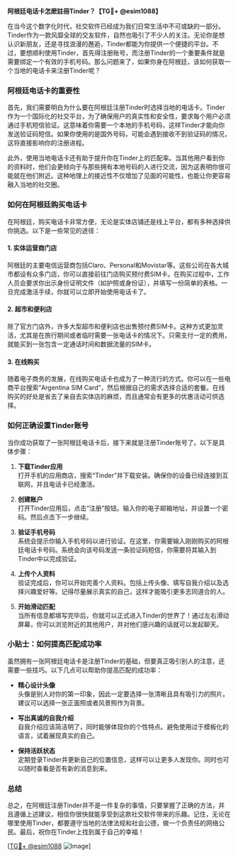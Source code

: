 **阿根廷电话卡怎麽註冊Tinder？【TG💪+ @esim1088】**

在当今这个数字化时代，社交软件已经成为我们日常生活中不可或缺的一部分。Tinder作为一款风靡全球的交友软件，自然也吸引了不少人的关注。无论你是想认识新朋友，还是寻找浪漫的邂逅，Tinder都能为你提供一个便捷的平台。不过，要想顺利使用Tinder，首先得注册账号，而注册Tinder的一个重要条件就是需要绑定一个有效的手机号码。那么问题来了，如果你身在阿根廷，该如何获取一个当地的电话卡来注册Tinder呢？

### 阿根廷电话卡的重要性

首先，我们需要明白为什么要在阿根廷注册Tinder时选择当地的电话卡。Tinder作为一个国际化的社交平台，为了确保用户的真实性和安全性，要求每个用户必须通过手机短信验证。这意味着你需要一个本地的手机号码，这样Tinder才能向你发送验证码短信。如果你使用的是国外号码，可能会遇到接收不到验证码的情况，这将直接影响你的注册进程。

此外，使用当地电话卡还有助于提升你在Tinder上的匹配率。当其他用户看到你的资料时，他们会更倾向于与那些拥有本地号码的人进行交流，因为这表明你很可能就在他们附近。这种地理上的接近性不仅增加了见面的可能性，也能让你更容易融入当地的社交圈。

### 如何在阿根廷购买电话卡

在阿根廷，购买电话卡非常方便，无论是实体店铺还是线上平台，都有多种选择供你挑选。以下是一些常见的途径：

#### 1. 实体运营商门店
阿根廷的主要电信运营商包括Claro、Personal和Movistar等。这些公司在各大城市都设有众多门店，你可以直接前往门店购买预付费SIM卡。在购买过程中，工作人员会要求你出示身份证明文件（如护照或身份证），并填写一份简单的表格。一旦完成激活手续，你就可以立即开始使用电话卡了。

#### 2. 超市和便利店
除了官方门店外，许多大型超市和便利店也出售预付费SIM卡。这种方式更加灵活，尤其是在旅行期间或者临时需要一张电话卡的情况下。只需支付一定的费用，就能买到一张包含一定通话时间和数据流量的SIM卡。

#### 3. 在线购买
随着电子商务的发展，在线购买电话卡也成为了一种流行的方式。你可以在一些电商平台搜索“Argentina SIM Card”，然后根据自己的需求选择合适的套餐。在线购买的好处是省去了亲自去实体店的麻烦，而且通常会有更多的优惠活动可供选择。

### 如何正确设置Tinder账号

当你成功获取了一张阿根廷电话卡后，接下来就是注册Tinder账号了。以下是具体步骤：

1. **下载Tinder应用**  
   打开手机的应用商店，搜索“Tinder”并下载安装。确保你的设备已经连接到互联网，并且电话卡已经激活。

2. **创建账户**  
   打开Tinder应用后，点击“注册”按钮。输入你的电子邮箱地址，并设置一个密码。然后点击下一步继续。

3. **验证手机号码**  
   系统会提示你输入手机号码以进行验证。在这里，你需要输入刚刚购买的阿根廷电话卡号码。系统会向该号码发送一条验证码短信，你需要将其输入到Tinder中以完成验证。

4. **上传个人资料**  
   验证完成后，你可以开始完善个人资料。包括上传头像、填写自我介绍以及选择兴趣爱好等。记得尽量展示真实的自己，这样才能吸引更多志同道合的人。

5. **开始滑动匹配**  
   当所有信息都填写完毕后，你就可以正式进入Tinder的世界了！通过左右滑动屏幕，你可以浏览附近的其他用户，并对他们感兴趣的话就可以发起聊天。

### 小贴士：如何提高匹配成功率

虽然拥有一张阿根廷电话卡是注册Tinder的基础，但要真正吸引别人的注意，还需要一些技巧。以下几点可以帮助你提高匹配的成功率：

- **精心设计头像**  
  头像是别人对你的第一印象，因此一定要选择一张清晰且具有吸引力的照片。建议可以选择一张正面照或者风景照作为背景。

- **写出真诚的自我介绍**  
  自我介绍应该简洁明了，同时能够体现你的个性特点。避免使用过于模板化的语言，试着展现真实的自己。

- **保持活跃状态**  
  定期登录Tinder并更新自己的位置信息，这样可以让更多人发现你。同时也可以随时查看是否有新的消息到来。

### 总结

总之，在阿根廷注册Tinder并不是一件复杂的事情，只要掌握了正确的方法，并且遵循上述建议，相信你很快就能享受到这款社交软件带来的乐趣。记住，无论在哪里使用Tinder，都要遵守当地的法律法规和社会公德，做一个负责任的网络公民。最后，祝你在Tinder上找到属于自己的幸福！

[[TG💪+ @esim1088](https://t.me/s/esim1088) ![Image](https://i.postimg.cc/4NQfJmqS/Snipaste-2025-05-13-00-14-12.png)]
